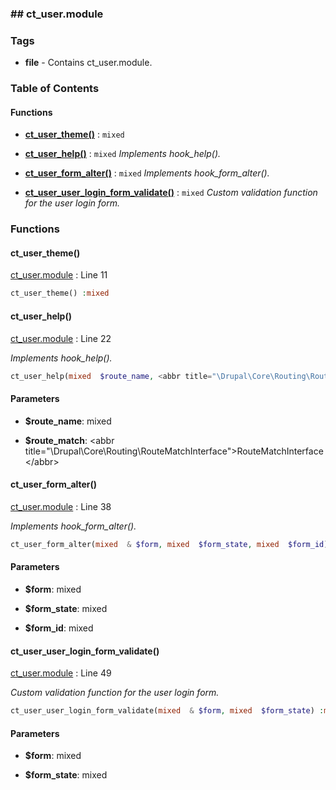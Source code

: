 



### ## ct_user.module







### Tags

- **file**
            - Contains ct_user.module.

  





### Table of Contents











#### Functions

- **[ct_user_theme()](../namespaces/default.md#function_ct_user_theme)**
           : `mixed`


- **[ct_user_help()](../namespaces/default.md#function_ct_user_help)**
           : `mixed`
*Implements hook_help().*


- **[ct_user_form_alter()](../namespaces/default.md#function_ct_user_form_alter)**
           : `mixed`
*Implements hook_form_alter().*


- **[ct_user_user_login_form_validate()](../namespaces/default.md#function_ct_user_user_login_form_validate)**
           : `mixed`
*Custom validation function for the user login form.*







### Functions

#### ct_user_theme()


[ct_user.module](../files/web-modules-custom-ct-user-ct-user.md) : Line 11



```php
ct_user_theme() :mixed
```









#### ct_user_help()


[ct_user.module](../files/web-modules-custom-ct-user-ct-user.md) : Line 22

*Implements hook_help().*


```php
ct_user_help(mixed  $route_name, <abbr title="\Drupal\Core\Routing\RouteMatchInterface">RouteMatchInterface</abbr>  $route_match) :mixed
```


#### Parameters

- **$route_name**: mixed
    
- **$route_match**: &lt;abbr title=&quot;\Drupal\Core\Routing\RouteMatchInterface&quot;&gt;RouteMatchInterface&lt;/abbr&gt;
    







#### ct_user_form_alter()


[ct_user.module](../files/web-modules-custom-ct-user-ct-user.md) : Line 38

*Implements hook_form_alter().*


```php
ct_user_form_alter(mixed  & $form, mixed  $form_state, mixed  $form_id) :mixed
```


#### Parameters

- **$form**: mixed
    
- **$form_state**: mixed
    
- **$form_id**: mixed
    







#### ct_user_user_login_form_validate()


[ct_user.module](../files/web-modules-custom-ct-user-ct-user.md) : Line 49

*Custom validation function for the user login form.*


```php
ct_user_user_login_form_validate(mixed  & $form, mixed  $form_state) :mixed
```


#### Parameters

- **$form**: mixed
    
- **$form_state**: mixed
    









